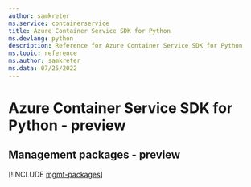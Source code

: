 ```yaml
---
author: samkreter
ms.service: containerservice
title: Azure Container Service SDK for Python
ms.devlang: python
description: Reference for Azure Container Service SDK for Python
ms.topic: reference
ms.author: samkreter
ms.data: 07/25/2022
---
```

# Azure Container Service SDK for Python - preview

## Management packages - preview
[!INCLUDE [mgmt-packages](container-service-mgmt-index.md)]
